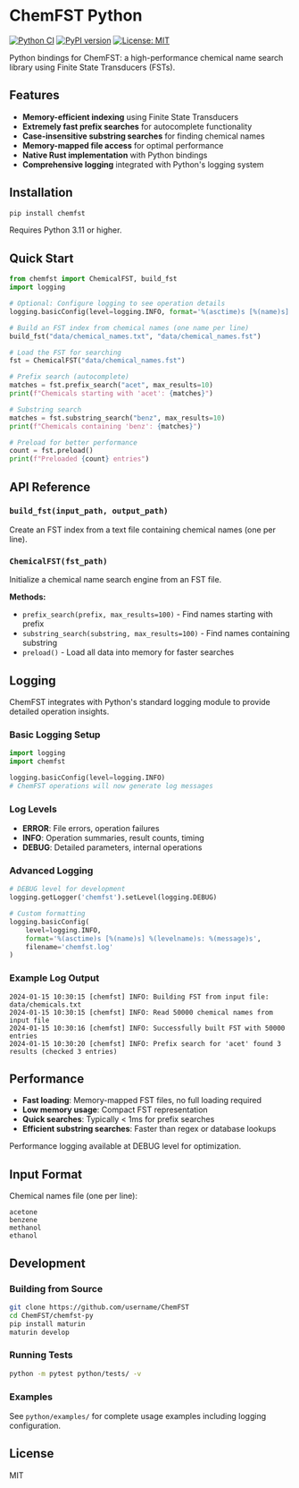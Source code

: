 # ChemFST Python

[![Python CI](https://github.com/esrehmki/chemfst/actions/workflows/python.yml/badge.svg)](https://github.com/esrehmki/chemfst/actions/workflows/python.yml)
[![PyPI version](https://badge.fury.io/py/chemfst.svg)](https://badge.fury.io/py/chemfst)
[![License: MIT](https://img.shields.io/badge/License-MIT-yellow.svg)](https://opensource.org/licenses/MIT)

Python bindings for ChemFST: a high-performance chemical name search library using Finite State Transducers (FSTs).

## Features

- **Memory-efficient indexing** using Finite State Transducers
- **Extremely fast prefix searches** for autocomplete functionality
- **Case-insensitive substring searches** for finding chemical names
- **Memory-mapped file access** for optimal performance
- **Native Rust implementation** with Python bindings
- **Comprehensive logging** integrated with Python's logging system

## Installation

```bash
pip install chemfst
```

Requires Python 3.11 or higher.

## Quick Start

```python
from chemfst import ChemicalFST, build_fst
import logging

# Optional: Configure logging to see operation details
logging.basicConfig(level=logging.INFO, format='%(asctime)s [%(name)s] %(levelname)s: %(message)s')

# Build an FST index from chemical names (one name per line)
build_fst("data/chemical_names.txt", "data/chemical_names.fst")

# Load the FST for searching
fst = ChemicalFST("data/chemical_names.fst")

# Prefix search (autocomplete)
matches = fst.prefix_search("acet", max_results=10)
print(f"Chemicals starting with 'acet': {matches}")

# Substring search
matches = fst.substring_search("benz", max_results=10)
print(f"Chemicals containing 'benz': {matches}")

# Preload for better performance
count = fst.preload()
print(f"Preloaded {count} entries")
```

## API Reference

### `build_fst(input_path, output_path)`

Create an FST index from a text file containing chemical names (one per line).

### `ChemicalFST(fst_path)`

Initialize a chemical name search engine from an FST file.

**Methods:**

- `prefix_search(prefix, max_results=100)` - Find names starting with prefix
- `substring_search(substring, max_results=100)` - Find names containing substring
- `preload()` - Load all data into memory for faster searches

## Logging

ChemFST integrates with Python's standard logging module to provide detailed operation insights.

### Basic Logging Setup

```python
import logging
import chemfst

logging.basicConfig(level=logging.INFO)
# ChemFST operations will now generate log messages
```

### Log Levels

- **ERROR**: File errors, operation failures
- **INFO**: Operation summaries, result counts, timing
- **DEBUG**: Detailed parameters, internal operations

### Advanced Logging

```python
# DEBUG level for development
logging.getLogger('chemfst').setLevel(logging.DEBUG)

# Custom formatting
logging.basicConfig(
    level=logging.INFO,
    format='%(asctime)s [%(name)s] %(levelname)s: %(message)s',
    filename='chemfst.log'
)
```

### Example Log Output

```
2024-01-15 10:30:15 [chemfst] INFO: Building FST from input file: data/chemicals.txt
2024-01-15 10:30:15 [chemfst] INFO: Read 50000 chemical names from input file
2024-01-15 10:30:16 [chemfst] INFO: Successfully built FST with 50000 entries
2024-01-15 10:30:20 [chemfst] INFO: Prefix search for 'acet' found 3 results (checked 3 entries)
```

## Performance

- **Fast loading**: Memory-mapped FST files, no full loading required
- **Low memory usage**: Compact FST representation
- **Quick searches**: Typically < 1ms for prefix searches
- **Efficient substring searches**: Faster than regex or database lookups

Performance logging available at DEBUG level for optimization.

## Input Format

Chemical names file (one per line):

```
acetone
benzene
methanol
ethanol
```

## Development

### Building from Source

```bash
git clone https://github.com/username/ChemFST
cd ChemFST/chemfst-py
pip install maturin
maturin develop
```

### Running Tests

```bash
python -m pytest python/tests/ -v
```

### Examples

See `python/examples/` for complete usage examples including logging configuration.

## License

MIT
